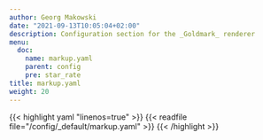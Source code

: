 ```yaml
---
author: Georg Makowski
date: "2021-09-13T10:05:04+02:00"
description: Configuration section for the _Goldmark_ renderer
menu:
  doc:
    name: markup.yaml
    parent: config
    pre: star_rate
title: markup.yaml
weight: 20
---
```


{{< highlight yaml "linenos=true" >}}
{{< readfile file="/config/_default/markup.yaml" >}}
{{< /highlight >}}
